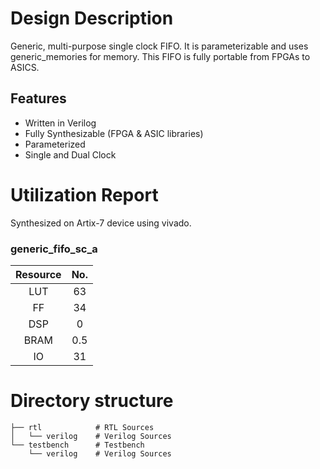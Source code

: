 # Design Description

Generic, multi-purpose single clock FIFO. It is parameterizable and uses generic_memories for memory. This FIFO is fully portable from FPGAs to ASICS.

## Features

- Written in Verilog
- Fully Synthesizable (FPGA & ASIC libraries)
- Parameterized
- Single and Dual Clock

# Utilization Report
Synthesized on Artix-7 device using vivado.

### generic_fifo_sc_a

|Resource| No.|
|:---:|:---:|
|LUT|63|
|FF|34|
|DSP|0|
|BRAM|0.5|
|IO|31|

# Directory structure 

    ├── rtl            # RTL Sources
    │   └── verilog    # Verilog Sources
    └── testbench      # Testbench
        └── verilog    # Verilog Sources
